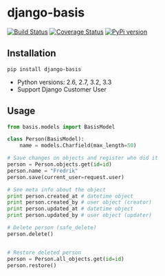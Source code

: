 # django-basis
[![Build Status](https://travis-ci.org/frecar/django-basis.png?branch=master)](https://travis-ci.org/frecar/django-basis)
[![Coverage Status](https://coveralls.io/repos/frecar/django-basis/badge.png)](https://coveralls.io/r/frecar/django-basis)
[![PyPi version](https://pypip.in/v/django-basis/badge.png)](https://crate.io/packages/django-basis/)

## Installation
    pip install django-basis

 - Python versions: 2.6, 2.7, 3.2, 3.3
 - Support Django Customer User


## Usage

```python
from basis.models import BasisModel

class Person(BasisModel):
    name = models.Charfield(max_length=50)

# Save changes on objects and register who did it
person = Person.objects.get(id=id)
person.name = "Fredrik"
person.save(current_user=request.user)

# See meta info about the object
print person.created_at # datetime object
print person.created_by # user object (creator)
print person.updated_at # datetime object
print person.updated_by # user object (updater)

# Delete person (safe_delete)
person.delete()


# Restore deleted person
person = Person.all_objects.get(id=id)
person.restore()
```
